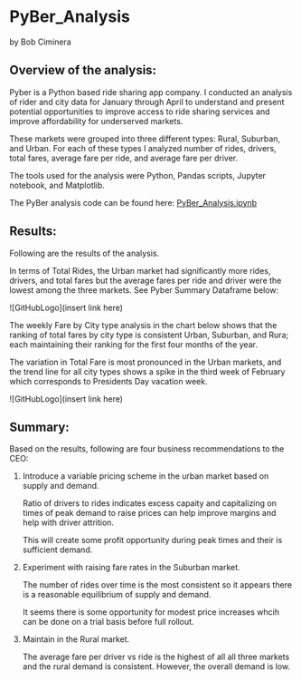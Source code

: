 # PyBer_Analysis
by Bob Ciminera

## Overview of the analysis: 
Pyber is a Python based ride sharing app company.  I conducted an analysis of rider and city data for January through April to understand and present potential opportunities to improve access to ride sharing services and improve affordability for underserved markets.

These markets were grouped into three different types:
Rural, Suburban, and Urban. For each of these types I analyzed number of rides, drivers, total fares, average fare per ride, and average fare per driver.

The tools used for the analysis were Python, Pandas scripts, Jupyter notebook, and Matplotlib.

The PyBer analysis code can be found here: [PyBer_Analysis.ipynb](PyBerAnalysis_Challenge.ipynb)

## Results: 

Following are the results of the analysis.


In terms of Total Rides, the Urban market had significantly more rides, drivers, and total fares but the average fares per ride and driver were the lowest among the three markets.  See Pyber Summary Dataframe below:

![GitHubLogo](insert link here)

The weekly Fare by City type analysis in the chart below shows that the ranking of total fares by city type is consistent Urban, Suburban, and Rura; each maintaining their ranking for the first four months of the year.

The variation in Total Fare is most pronounced in the Urban markets, and the trend line for all city types shows a spike in the third week of February which corresponds to Presidents Day vacation week.


![GitHubLogo](insert link here)



## Summary: 

Based on the results, following are four business recommendations to the CEO:

1. Introduce a variable pricing scheme in the urban market based on supply and demand.
    
    Ratio of drivers to rides indicates excess capaity and capitalizing on times of peak demand to raise prices can help improve margins and help with driver attrition.

    This will create some profit opportunity during peak times and their is sufficient demand.

2. Experiment with raising fare rates in the Suburban market.

    The number of rides over time is the most consistent so it appears there is a reasonable equilibrium of supply and demand.  
    
    It seems there is some opportunity for modest price increases whcih can be done on a trial basis before full rollout.   

2.  Maintain in the Rural market.

    The average fare per driver vs ride is the highest of all all three markets and the rural demand is consistent.  However, the overall demand is low.  
    
    








